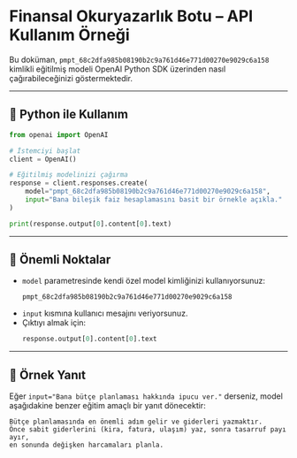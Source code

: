 # Finansal Okuryazarlık Botu – API Kullanım Örneği

Bu doküman, `pmpt_68c2dfa985b08190b2c9a761d46e771d00270e9029c6a158` kimlikli eğitilmiş modeli 
OpenAI Python SDK üzerinden nasıl çağırabileceğinizi göstermektedir.

---

## 🔹 Python ile Kullanım

```python
from openai import OpenAI

# İstemciyi başlat
client = OpenAI()

# Eğitilmiş modelinizi çağırma
response = client.responses.create(
    model="pmpt_68c2dfa985b08190b2c9a761d46e771d00270e9029c6a158",
    input="Bana bileşik faiz hesaplamasını basit bir örnekle açıkla."
)

print(response.output[0].content[0].text)
```

---

## 🔹 Önemli Noktalar
- `model` parametresinde kendi özel model kimliğinizi kullanıyorsunuz:  
  ```
  pmpt_68c2dfa985b08190b2c9a761d46e771d00270e9029c6a158
  ```
- `input` kısmına kullanıcı mesajını veriyorsunuz.
- Çıktıyı almak için:
  ```python
  response.output[0].content[0].text
  ```

---

## 🔹 Örnek Yanıt
Eğer `input="Bana bütçe planlaması hakkında ipucu ver."` derseniz, 
model aşağıdakine benzer eğitim amaçlı bir yanıt dönecektir:

```
Bütçe planlamasında en önemli adım gelir ve giderleri yazmaktır.
Önce sabit giderlerini (kira, fatura, ulaşım) yaz, sonra tasarruf payı ayır,
en sonunda değişken harcamaları planla.
```
